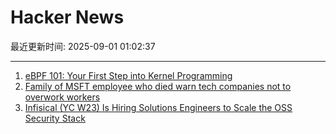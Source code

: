 # Hacker News

最近更新时间: 2025-09-01 01:02:37

--- 
1. [eBPF 101: Your First Step into Kernel Programming](https://journal.hexmos.com/ebpf-introduction/) 
2. [Family of MSFT employee who died warn tech companies not to overwork workers](https://padailypost.com/2025/08/29/family-of-microsoft-employee-who-died-warn-tech-companies-not-to-overwork-workers/) 
3. [Infisical (YC W23) Is Hiring Solutions Engineers to Scale the OSS Security Stack](https://www.ycombinator.com/companies/infisical/jobs/yaEvock-solutions-engineer) 
